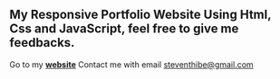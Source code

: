 My Responsive Portfolio Website Using Html, Css and JavaScript, feel free to give me feedbacks.
----------------------------------------------------------------------------------------------
Go to my **[website](https://stevetanus.github.io)**
Contact me with email <steventhibe@gmail.com>

